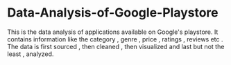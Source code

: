 # Data-Analysis-of-Google-Playstore
This is the data analysis of applications available on Google's playstore.
It contains information like the category , genre , price , ratings , reviews etc . 
The data is first sourced , then cleaned , then visualized and last but not the least , analyzed.
